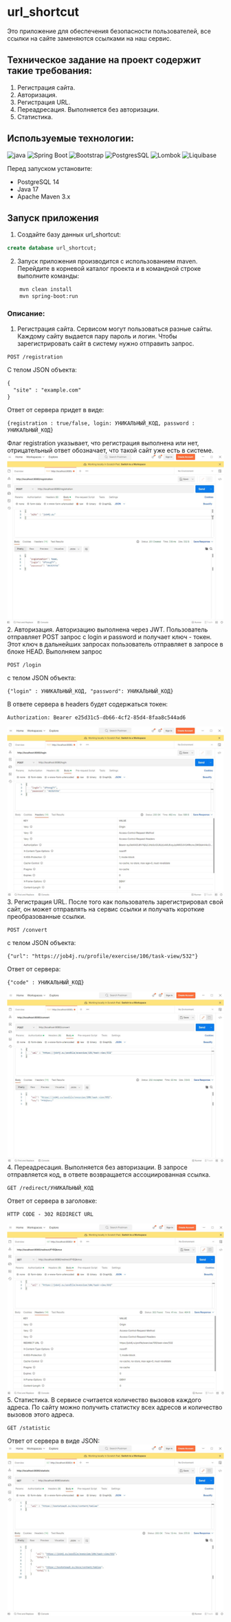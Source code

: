 # url_shortcut
Это приложение для обеспечения безопасности пользователей, все ссылки на сайте заменяются ссылками на наш сервис.
## Техническое задание на проект содержит такие требования:
1. Регистрация сайта.
2. Авторизация.
3. Регистрация URL.
4. Переадресация. Выполняется без авторизации.
5. Статистика.

## Используемые технологии:
![java](https://img.shields.io/badge/Java--17-ED8B00?style=for-the-badge&logo=java&logoColor=white)
![Spring Boot](https://img.shields.io/badge/Spring_Boot--2.7.3-F2F4F9?style=for-the-badge&logo=spring-boot)
![Bootstrap](https://img.shields.io/badge/Bootstrap--5.2.2-563D7C?style=for-the-badge&logo=bootstrap&logoColor=white)
![PostgresSQL](https://img.shields.io/badge/PostgreSQL--14-316192?style=for-the-badge&logo=postgresql&logoColor=white)
![Lombok](https://img.shields.io/badge/Lombok-1.18.24-green?style=for-the-badge&logo=lombok&logoColor=white)
![Liquibase](https://img.shields.io/badge/Liquibase-4.9.1-red?style=for-the-badge&logo=liquibase&logoColor=white)

Перед запуском установите:
- PostgreSQL 14
- Java 17
- Apache Maven 3.x

## Запуск приложения

1. Создайте базу данных url_shortcut:
```sql
create database url_shortcut;
```

2. Запуск приложения производится с использованием maven.
   Перейдите в корневой каталог проекта и в командной строке
   выполните команды:
```
    mvn clean install
    mvn spring-boot:run
```
### Описание:
1. Регистрация сайта.
Сервисом могут пользоваться разные сайты. Каждому сайту выдается пару пароль и логин.
Чтобы зарегистрировать сайт в систему нужно отправить запрос.
````
POST /registration
````
C телом JSON объекта:
````
{
  "site" : "example.com"
}
````
Ответ от сервера придет в виде:
````
{registration : true/false, login: УНИКАЛЬНЫЙ_КОД, password : УНИКАЛЬНЫЙ_КОД}
````
Флаг registration указывает, что регистрация выполнена или нет, отрицательный ответ обозначает, 
что такой сайт уже есть в системе.
![Reg page](img/1Registr.JPG)
2. Авторизация.
   Авторизацию выполнена через JWT. Пользователь отправляет POST запрос с login и password и получает ключ - токен.
Этот ключ в дальнейших запросах пользователь отправляет в запросе в блоке HEAD. 
Выполняем запрос
````
POST /login
````
с телом JSON объекта:
````
{"login" : УНИКАЛЬНЫЙ_КОД, "password": УНИКАЛЬНЫЙ_КОД}
````
В ответе сервера в headers будет содержаться токен:
````
Authorization: Bearer e25d31c5-db66-4cf2-85d4-8faa8c544ad6
````
![Login page](img/2login.JPG)
3. Регистрация URL.
После того как пользователь зарегистрировал свой сайт, он может отправлять на сервис ссылки и 
получать короткие преобразованные ссылки.
````
POST /convert
````
с телом JSON объекта:
````
{"url": "https://job4j.ru/profile/exercise/106/task-view/532"}
````
Ответ от сервера:
````
{"code" : УНИКАЛЬНЫЙ_КОД}
````
![Convert page](img/3convert.JPG)
4. Переадресация. Выполняется без авторизации.
   В запросе отправляется код, в ответе возвращается ассоциированная ссылка.
````
GET /redirect/УНИКАЛЬНЫЙ_КОД
````
Ответ от сервера в заголовке:
````
HTTP CODE - 302 REDIRECT URL
````
![Redirect page](img/4Redirect.JPG)
5. Статистика.
В сервисе считается количество вызовов каждого адреса.
По сайту можно получить статистку всех адресов и количество вызовов этого адреса.
````
GET /statistic
````
Ответ от сервера в виде JSON:
![Statistic page](img/5Stat.JPG)








